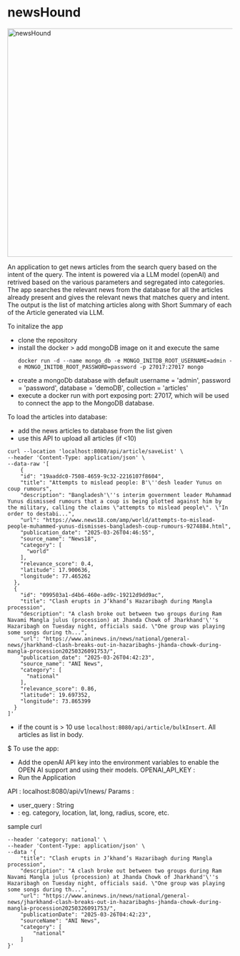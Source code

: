 # newsHound

<img width="512" height="512" alt="newsHound" src="https://github.com/user-attachments/assets/16a7fe2f-28e9-4301-b360-3256a6cfbb7c" />

An application to get news articles from the search query based on the intent of the query.
The intent is powered via a LLM model (openAI) and retrived based on the various parameters and segregated into categories.
The app searches the relevant news from the database for all the articles already present and gives the relevant news that matches query and intent.
The output is the list of matching articles along with Short Summary of each of the Article generated via LLM.

To initalize the app
- clone the repository
- install the docker > add mongoDB image on it and execute the same
    ```
    docker run -d --name mongo_db -e MONGO_INITDB_ROOT_USERNAME=admin -e MONGO_INITDB_ROOT_PASSWORD=password -p 27017:27017 mongo
    ```
- create a mongoDb database with default username = 'admin',  password = 'password', database = 'demoDB', collection = 'articles'
- execute a docker run with port exposing port: 27017, which will be used to connect the app to the MongoDB database.

To load the articles into database:
- add the news articles to database from the list given
- use this API to upload all articles (if <10)

```
curl --location 'localhost:8080/api/article/saveList' \
--header 'Content-Type: application/json' \
--data-raw '[
    {
    "id": "19aaddc0-7508-4659-9c32-2216107f8604",
    "title": "Attempts to mislead people: B'\''desh leader Yunus on coup rumours",
    "description": "Bangladesh'\''s interim government leader Muhammad Yunus dismissed rumours that a coup is being plotted against him by  the military, calling the claims \"attempts to mislead people\". \"In order to destabi...",
    "url": "https://www.news18.com/amp/world/attempts-to-mislead-people-muhammed-yunus-dismisses-bangladesh-coup-rumours-9274884.html",
    "publication_date": "2025-03-26T04:46:55",
    "source_name": "News18",
    "category": [
      "world"
    ],
    "relevance_score": 0.4,
    "latitude": 17.900636,
    "longitude": 77.465262
  },
  {
    "id": "099503a1-d4b6-460e-ad9c-19212d9dd9ac",
    "title": "Clash erupts in J’khand’s Hazaribagh during Mangla procession",
    "description": "A clash broke out between two groups during Ram Navami Mangla julus (procession) at Jhanda Chowk of Jharkhand'\''s Hazaribagh on Tuesday night, officials said. \"One group was playing some songs during th...",
    "url": "https://www.aninews.in/news/national/general-news/jharkhand-clash-breaks-out-in-hazaribaghs-jhanda-chowk-during-mangla-procession20250326091753/",
    "publication_date": "2025-03-26T04:42:23",
    "source_name": "ANI News",
    "category": [
      "national"
    ],
    "relevance_score": 0.86,
    "latitude": 19.697352,
    "longitude": 73.865399
  }
]'    

```
- if the count is > 10 
  use `localhost:8080/api/article/bulkInsert`. All articles as list in body.


$ To use the app: 
- Add the openAI API key into the environment variables to enable the OPEN AI support and using their models.
    OPENAI_API_KEY : <key>
- Run the Application

API : localhost:8080/api/v1/news/
  Params :
  - user_query : String
  - <custom params> : eg. category, location, lat, long, radius, score, etc.



sample curl
```curl --location --request GET 'localhost:8080/api/v1/news/?user_query=Hazaribagh%20news&category=national' \
--header 'category: national' \
--header 'Content-Type: application/json' \
--data '{
    "title": "Clash erupts in J’khand’s Hazaribagh during Mangla procession",
    "description": "A clash broke out between two groups during Ram Navami Mangla julus (procession) at Jhanda Chowk of Jharkhand'\''s Hazaribagh on Tuesday night, officials said. \"One group was playing some songs during th...",
    "url": "https://www.aninews.in/news/national/general-news/jharkhand-clash-breaks-out-in-hazaribaghs-jhanda-chowk-during-mangla-procession20250326091753/",
    "publicationDate": "2025-03-26T04:42:23",
    "sourceName": "ANI News",
    "category": [
        "national"
    ]
}'
```
